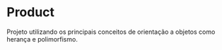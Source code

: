 # Product
Projeto utilizando os principais conceitos de orientação a objetos como herança e polimorfismo.
